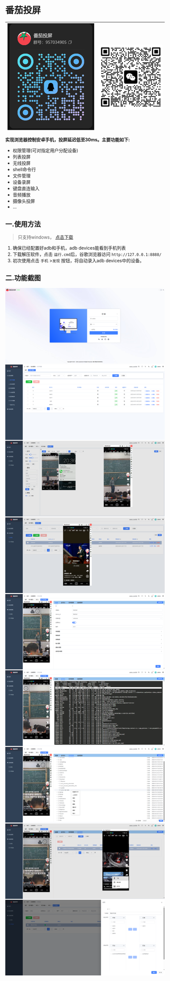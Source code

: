# 番茄投屏
|![qq群](asset/qq_code.png)|![微信群](asset/qr_code.png)|
|----------------------------------|----------------------------------|

  
**实现浏览器控制安卓手机，投屏延迟低至30ms。主要功能如下:**
- 权限管理(可对指定用户分配设备)
- 列表投屏
- 无线投屏
- shell命令行
- 文件管理
- 设备录屏
- 键盘直连输入
- 音频播放
- 摄像头投屏
- ...

## 一.使用方法
>只支持windows， [点击下载](https://github.com/lim1942/tomato-mirror/releases/download/v1.0.0/tomato-mirror1.0.0.zip)
1. 确保已经配置好adb和手机，adb devices能看到手机列表
2. 下载解压软件，点击 `运行.cmd`后，谷歌浏览器访问 `http://127.0.0.1:8888/`
3. 初次使用点击 `手机` >`发现` 按钮，将自动录入adb devices中的设备。
## 二.功能截图
![0](asset/0.png)
![1](asset/1.png)
![2](asset/2.png)
![3](asset/3.png)
![4](asset/4.png)
![5](asset/5.png)
![6](asset/6.png)
![7](asset/7.png)
![8](asset/8.png)
